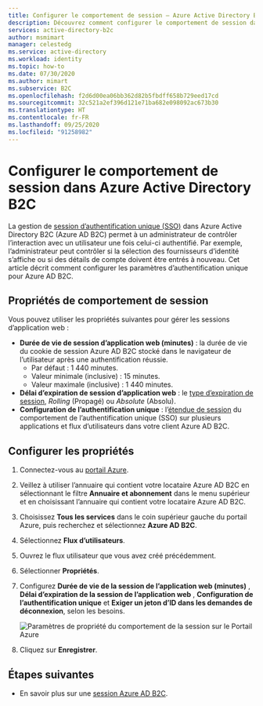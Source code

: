 ```yaml
---
title: Configurer le comportement de session – Azure Active Directory B2C | Microsoft Docs
description: Découvrez comment configurer le comportement de session dans Azure Active Directory B2C.
services: active-directory-b2c
author: msmimart
manager: celestedg
ms.service: active-directory
ms.workload: identity
ms.topic: how-to
ms.date: 07/30/2020
ms.author: mimart
ms.subservice: B2C
ms.openlocfilehash: f2d6d00ea06bb362d82b5fbdff658b729eed17cd
ms.sourcegitcommit: 32c521a2ef396d121e71ba682e098092ac673b30
ms.translationtype: HT
ms.contentlocale: fr-FR
ms.lasthandoff: 09/25/2020
ms.locfileid: "91258982"
---
```

# <a name="configure-session-behavior-in-azure-active-directory-b2c"></a>Configurer le comportement de session dans Azure Active Directory B2C

La gestion de [session d’authentification unique (SSO)](session-overview.md) dans Azure Active Directory B2C (Azure AD B2C) permet à un administrateur de contrôler l’interaction avec un utilisateur une fois celui-ci authentifié. Par exemple, l’administrateur peut contrôler si la sélection des fournisseurs d’identité s’affiche ou si des détails de compte doivent être entrés à nouveau. Cet article décrit comment configurer les paramètres d’authentification unique pour Azure AD B2C.

## <a name="session-behavior-properties"></a>Propriétés de comportement de session

Vous pouvez utiliser les propriétés suivantes pour gérer les sessions d’application web :

- **Durée de vie de session d’application web (minutes)** : la durée de vie du cookie de session Azure AD B2C stocké dans le navigateur de l’utilisateur après une authentification réussie.
    - Par défaut : 1 440 minutes.
    - Valeur minimale (inclusive) : 15 minutes.
    - Valeur maximale (inclusive) : 1 440 minutes.
- **Délai d’expiration de session d’application web** : le [type d’expiration de session](session-overview.md#session-expiry-type), *Rolling* (Propagé) ou *Absolute* (Absolu). 
- **Configuration de l’authentification unique** : l’[étendue de session](session-overview.md#session-scope) du comportement de l’authentification unique (SSO) sur plusieurs applications et flux d’utilisateurs dans votre client Azure AD B2C.


## <a name="configure-the-properties"></a>Configurer les propriétés

1. Connectez-vous au [portail Azure](https://portal.azure.com).
2. Veillez à utiliser l’annuaire qui contient votre locataire Azure AD B2C en sélectionnant le filtre **Annuaire et abonnement** dans le menu supérieur et en choisissant l’annuaire qui contient votre locataire Azure AD B2C.
3. Choisissez **Tous les services** dans le coin supérieur gauche du portail Azure, puis recherchez et sélectionnez **Azure AD B2C**.
4. Sélectionnez **Flux d’utilisateurs**.
5. Ouvrez le flux utilisateur que vous avez créé précédemment.
6. Sélectionner **Propriétés**.
7. Configurez **Durée de vie de la session de l’application web (minutes)** , **Délai d’expiration de la session de l’application web** , **Configuration de l’authentification unique** et **Exiger un jeton d’ID dans les demandes de déconnexion**, selon les besoins.

    ![Paramètres de propriété du comportement de la session sur le Portail Azure](./media/session-behavior/session-behavior.png)

8. Cliquez sur **Enregistrer**.

## <a name="next-steps"></a>Étapes suivantes

- En savoir plus sur une [session Azure AD B2C](session-overview.md).